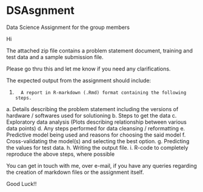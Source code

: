 # DSAsgnment
Data Science Assignment for the group members

Hi 
 
The attached zip file contains a problem statement document, training and test data and a sample submission file.
 
Please go thru this and let me know if you need any clarifications.
 
The expected output from the assignment should include:
 
1.       A report in R-markdown (.Rmd) format containing the following steps.
a.       Details describing the problem statement including the versions of hardware / softwares used for solutioning
b.      Steps to get the data
c.       Exploratory data analysis (Plots describing relationship between various data points)
d.      Any steps performed for data cleansing / reformatting
e.      Predictive model being used and reasons for choosing the said model
f.        Cross-validating the model(s) and selecting the best option.
g.       Predicting the values for test data.
h.      Writing the output file.
i.         R-code to completely reproduce the above steps, where possible
 
You can get in touch with me, over e-mail, if you have any queries regarding the creation of markdown files or the assignment itself.
 
Good Luck!!
